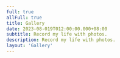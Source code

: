 ```yaml
---
full: true
allFull: true
title: Gallery
date: 2023-08-019T012:00:00.000+08:00
subtitle: Record my life with photos.
description: Record my life with photos.
layout: 'Gallery'
---
```


